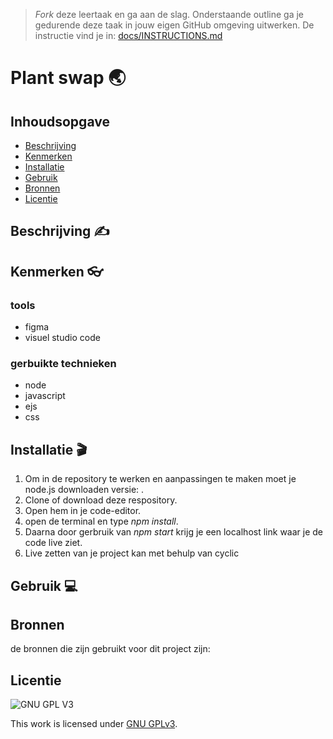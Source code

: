 > _Fork_ deze leertaak en ga aan de slag. Onderstaande outline ga je gedurende deze taak in jouw eigen GitHub omgeving uitwerken. De instructie vind je in: [docs/INSTRUCTIONS.md](docs/INSTRUCTIONS.md)

# Plant swap 🌏



## Inhoudsopgave

  * [Beschrijving](#beschrijving)
  * [Kenmerken](#kenmerken)
  * [Installatie](#installatie)
  * [Gebruik](#gebruik)
  * [Bronnen](#bronnen)
  * [Licentie](#licentie)

## Beschrijving ✍
<!-- In de Beschrijving staat hoe je project er uit ziet, hoe het werkt en wat je er mee kan. -->
<!-- Voeg een link toe naar Github Pages 🌐-->

## Kenmerken 👓
<!-- Bij Kenmerken staat welke technieken zijn gebruikt en hoe. Wat is de HTML structuur? Wat zijn de belangrijkste dingen in CSS? Wat is er met Javascript gedaan en hoe? Misschien heb je een framwork of library gebruikt? -->

### tools
- figma
- visuel studio code

### gerbuikte technieken

- node
- javascript
- ejs
- css



## Installatie 🎬
<!-- Bij Installatie staat stap-voor-stap beschreven hoe je de development omgeving moet inrichten om aan de repository te kunnen werken. -->
1. Om in de repository te werken en aanpassingen te maken moet je node.js downloaden versie:  .
2. Clone of download deze respository.
3. Open hem in je code-editor.
4. open de terminal en type _npm install_.
5. Daarna door gerbruik van _npm start_ krijg je een localhost link waar je de code live ziet.
6. Live zetten van je project kan met behulp van cyclic


## Gebruik 💻

## Bronnen
de bronnen die zijn gebruikt voor dit project zijn:

## Licentie

![GNU GPL V3](https://www.gnu.org/graphics/gplv3-127x51.png)

This work is licensed under [GNU GPLv3](./LICENSE).
